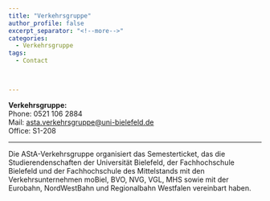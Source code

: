 ```yaml
---
title: "Verkehrsgruppe"
author_profile: false
excerpt_separator: "<!--more-->"
categories:
  - Verkehrsgruppe
tags:
  - Contact
  


---
```

**Verkehrsgruppe:** <br>
Phone: 0521 106 2884 <br>
Mail: asta.verkehrsgruppe@uni-bielefeld.de <br>
Office: S1-208

<hr>

Die AStA-Verkehrsgruppe organisiert das Semesterticket, das die Studierendenschaften der Universität Bielefeld, der Fachhochschule Bielefeld und der Fachhochschule des Mittelstands mit den Verkehrsunternehmen moBiel, BVO, NVG, VGL, MHS sowie mit der Eurobahn, NordWestBahn und Regionalbahn Westfalen vereinbart haben.



